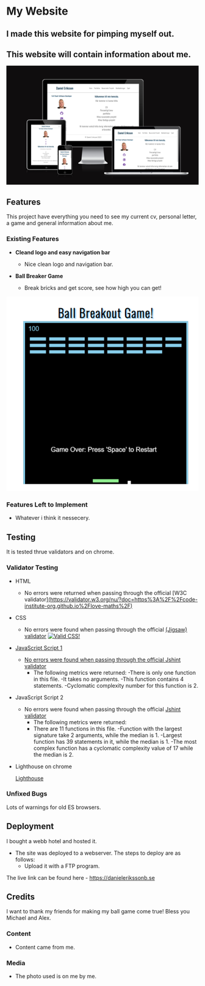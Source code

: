 # My Website

## I made this website for pimping myself out.

## This website will contain information about me.

![Responsice Mockup](assets/images/respd.png)

## Features 

This project have everything you need to see my current cv, personal letter, a game and general information about me.

### Existing Features

- __Cleand logo and easy navigation bar__

  - Nice clean logo and navigation bar.



- __Ball Breaker Game__

  - Break bricks and get score, see how high you can get!


![Game](assets/images/BBG.png)


### Features Left to Implement

- Whatever i think it nessecery.

## Testing 

It is tested thrue validators and on chrome.


### Validator Testing 

- HTML
    - No errors were returned when passing through the official [W3C validator][(https://validator.w3.org/nu/?doc=https%3A%2F%2Fcode-institute-org.github.io%2Flove-maths%2F)](https://validator.w3.org/nu/?doc=https%3A%2F%2Fdanielerikssonb.se%2F)
- CSS
    - No errors were found when passing through the official [(Jigsaw) validator](https://jigsaw.w3.org/css-validator/validator?uri=https%3A%2F%2Fdanielerikssonb.se%2F&profile=css3svg&usermedium=all&warning=1&vextwarning=&lang=sv)
      <a href="https://jigsaw.w3.org/css-validator/check/referer">
        <img style="border:0;width:88px;height:31px"
            src="https://jigsaw.w3.org/css-validator/images/vcss"
            alt="Valid CSS!" />
- JavaScript Script 1
    - No errors were found when passing through the official [Jshint validator](https://jshint.com/)
      - The following metrics were returned: 
      -There is only one function in this file.
      -It takes no arguments.
      -This function contains 4 statements.
      -Cyclomatic complexity number for this function is 2.

- JavaScript Script 2
    - No errors were found when passing through the official [Jshint validator](https://jshint.com/)
      - The following metrics were returned:
      - There are 11 functions in this file.
      -Function with the largest signature take 2 arguments, while the median is 1.
      -Largest function has 39 statements in it, while the median is 1.
      -The most complex function has a cyclomatic complexity value of 17 while the median is 2.

- Lighthouse on chrome

  [Lighthouse](assets/images/lightde.png)

### Unfixed Bugs

Lots of warnings for old ES browsers.

## Deployment

I bought a webb hotel and hosted it. 

- The site was deployed to a webserver. The steps to deploy are as follows: 
  - Upload it with a FTP program. 

The live link can be found here - https://danielerikssonb.se


## Credits 

I want to thank my friends for making my ball game come true! Bless you Michael and Alex.

### Content 

- Content came from me.

### Media

- The photo used is on me by me.


